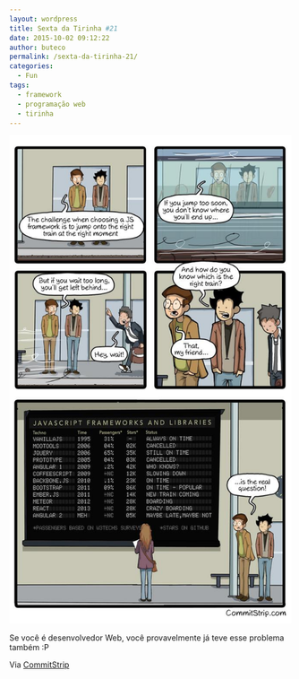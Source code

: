 ```yaml
---
layout: wordpress
title: Sexta da Tirinha #21
date: 2015-10-02 09:12:22
author: buteco
permalink: /sexta-da-tirinha-21/
categories:
  - Fun
tags:
  - framework
  - programação web
  - tirinha
---
```


<img class="aligncenter" src="/assets/wp-content/uploads/2015/09/js_frameworks.jpg" alt="Frameworks JS" />

Se você é desenvolvedor Web, você provavelmente já teve esse problema também :P

Via <a href="http://www.commitstrip.com/en/" target="_blank">CommitStrip</a>